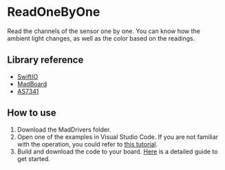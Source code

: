 # ReadOneByOne

Read the channels of the sensor one by one. You can know how the ambient light changes, as well as the color based on the readings.


## Library reference

* [SwiftIO](https://github.com/madmachineio/SwiftIO)
* [MadBoard](https://github.com/madmachineio/MadBoards)
* [AS7341](https://github.com/madmachineio/MadDrivers/tree/main/Sources/AS7341/AS7341.swift)


## How to use

1. Download the MadDrivers folder.
2. Open one of the examples in Visual Studio Code. If you are not familiar with the operation, you could refer to [this tutorial](https://docs.madmachine.io/how-to/open-project).
3. Build and download the code to your board. [Here](https://docs.madmachine.io/overview/run-your-first-project) is a detailed guide to get started.